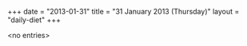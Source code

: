+++
date = "2013-01-31"
title = "31 January 2013 (Thursday)"
layout = "daily-diet"
+++


\<no entries\>
